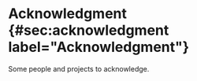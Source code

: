 # Acknowledgment {#sec:acknowledgment label="Acknowledgment"}

Some people and projects to acknowledge.
